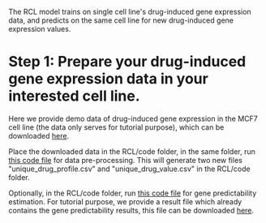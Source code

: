 The RCL model trains on single cell line's drug-induced gene expression data, and predicts on the same cell line for new drug-induced gene expression values.

# Step 1: Prepare your drug-induced gene expression data in your interested cell line. 
Here we provide demo data of drug-induced gene expression in the MCF7 cell line (the data only serves for tutorial purpose), which can be downloaded [here](https://chenlab-data-public.s3.amazonaws.com/GPS4Drugs_RCL/LINCS_NEW_LOW_DOSE_L4_MCF7.RData).

Place the downloaded data in the RCL/code folder, in the same folder, run [this code file](https://github.com/Bin-Chen-Lab/GPS/blob/main/RCL/code/pre_process.R) for data pre-processing. This will generate two new files "unique_drug_profile.csv" and "unique_drug_value.csv" in the RCL/code folder.

Optionally, in the RCL/code folder, run [this code file](https://github.com/Bin-Chen-Lab/GPS/blob/main/RCL/code/cal_predictability.py) for gene predictability estimation. For tutorial purpose, we provide a result file which already contains the gene predictability results, this file can be downloaded [here](https://chenlab-data-public.s3.amazonaws.com/GPS4Drugs_RCL/Predictabilities.csv).  






